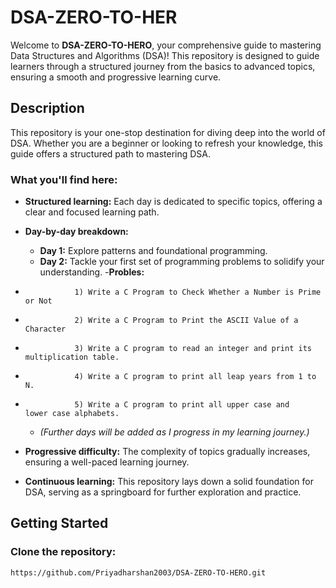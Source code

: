 # DSA-ZERO-TO-HER

Welcome to **DSA-ZERO-TO-HERO**, your comprehensive guide to mastering Data Structures and Algorithms (DSA)! This repository is designed to guide learners through a structured journey from the basics to advanced topics, ensuring a smooth and progressive learning curve.

## Description

This repository is your one-stop destination for diving deep into the world of DSA. Whether you are a beginner or looking to refresh your knowledge, this guide offers a structured path to mastering DSA.

### What you'll find here:

- **Structured learning:** Each day is dedicated to specific topics, offering a clear and focused learning path.

- **Day-by-day breakdown:**
  - **Day 1:** Explore patterns and foundational programming.
  - **Day 2:** Tackle your first set of programming problems to solidify your understanding.
     -**Probles:**
-                1) Write a C Program to Check Whether a Number is Prime or Not
-                2) Write a C Program to Print the ASCII Value of a Character
-                3) Write a C program to read an integer and print its multiplication table.
-                4) Write a C program to print all leap years from 1 to N.
-                5) Write a C program to print all upper case and lower case alphabets.

  - *(Further days will be added as I progress in my learning journey.)*

- **Progressive difficulty:** The complexity of topics gradually increases, ensuring a well-paced learning journey.

- **Continuous learning:** This repository lays down a solid foundation for DSA, serving as a springboard for further exploration and practice.

## Getting Started

### Clone the repository:

```bash
https://github.com/Priyadharshan2003/DSA-ZERO-TO-HERO.git
